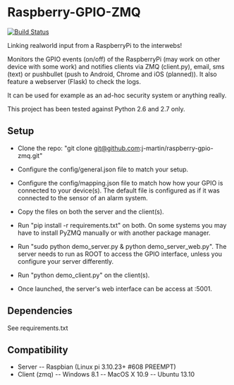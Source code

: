 # Raspberry-GPIO-ZMQ

[![Build Status](https://travis-ci.org/j-martin/raspberry-gpio-zmq.png?branch=master)](https://travis-ci.org/j-martin/raspberry-gpio-zmq)

Linking realworld input from a RaspberryPi to the interwebs!

Monitors the GPIO events (on/off) of the RaspberryPi (may work on other device with some work) and notifies clients via ZMQ (client.py), email, sms (text) or pushbullet (push to Android, Chrome and iOS (planned)). It also feature a webserver (Flask) to check the logs.

It can be used for example as an ad-hoc security system or anything really.

This project has been tested against Python 2.6 and 2.7 only.

## Setup

- Clone the repo: "git clone git@github.com:j-martin/raspberry-gpio-zmq.git"
- Configure the config/general.json file to match your setup.
- Configure the config/mapping.json file to match how how your GPIO is connected to your device(s). The default file is configured as if it was connected to the sensor of an alarm system.

- Copy the files on both the server and the client(s).
- Run "pip install -r requirements.txt" on both. On some systems you may have to install PyZMQ manually or with another package manager.
- Run "sudo python demo_server.py & python demo_server_web.py". The server needs to run as ROOT to access the GPIO interface, unless you configure your server differently.
- Run "python demo_client.py" on the client(s).
- Once launched, the server's web interface can be access at <serverip>:5001.

## Dependencies
See requirements.txt

## Compatibility
- Server
-- Raspbian (Linux pi 3.10.23+ #608 PREEMPT)
- Client (zmq)
-- Windows 8.1
-- MacOS X 10.9
-- Ubuntu 13.10
